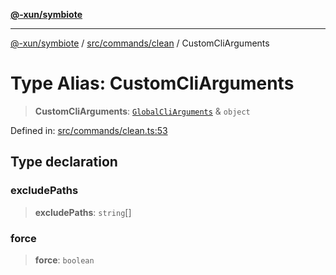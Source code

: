 [**@-xun/symbiote**](../../../../README.md)

***

[@-xun/symbiote](../../../../README.md) / [src/commands/clean](../README.md) / CustomCliArguments

# Type Alias: CustomCliArguments

> **CustomCliArguments**: [`GlobalCliArguments`](../../../configure/type-aliases/GlobalCliArguments.md) & `object`

Defined in: [src/commands/clean.ts:53](https://github.com/Xunnamius/symbiote/blob/150bd8f520450f76cdfe81296a884f439e925685/src/commands/clean.ts#L53)

## Type declaration

### excludePaths

> **excludePaths**: `string`[]

### force

> **force**: `boolean`
